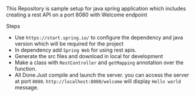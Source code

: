 This Repository is sample setup for java spring application which includes creating a rest API on a port 8080 with Welcome endpoint

Steps
- Use ```https://start.spring.io/``` to configure the dependency and java version which will be required for the project 
- In dependency add ```Spring Web``` for using rest apis.
- Generate the src files and download in local for development
- Make a class with ```RestController``` and ```getMapping``` annotation over the function.
- All Done.Just compile and launch the server. you can access the server at port ```8080```. ```http://localhost:8080/welcome``` will display ```Hello world``` message.